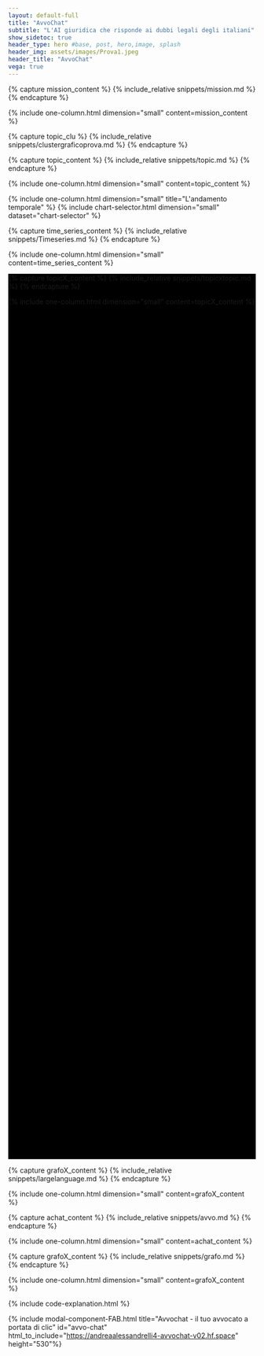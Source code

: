 ```yaml
---
layout: default-full
title: "AvvoChat"
subtitle: "L'AI giuridica che risponde ai dubbi legali degli italiani"
show_sidetoc: true
header_type: hero #base, post, hero,image, splash
header_img: assets/images/Prova1.jpeg
header_title: "AvvoChat"
vega: true
---
```



[//]: # (variables section)




[//]: # (Mission section)
{% capture mission_content %}
    {% include_relative snippets/mission.md %}
{% endcapture %}

{% include one-column.html dimension="small" content=mission_content %}

[//]: # (Topic section)

{% capture topic_clu %}
{% include_relative snippets/clustergraficoprova.md %}
{% endcapture %}


{% capture topic_content %}
    {% include_relative snippets/topic.md %}
{% endcapture %}

{% include one-column.html dimension="small" content=topic_content %}


[//]: # (Time_series section)
{% include one-column.html dimension="small" title="L'andamento temporale" %}
{% include chart-selector.html dimension="small" dataset="chart-selector" %}


{% capture time_series_content %}
    {% include_relative snippets/Timeseries.md %}
{% endcapture %}

{% include one-column.html dimension="small" content=time_series_content %}

[//]: # (Topic_per_topic section)
<div class="bg-color-full bg-color py-3 my-5 text-white" style="min-height:45vh; background-color: black;">

{% capture topicX_content %}
    {% include_relative snippets/topicxtopic.md %}
{% endcapture %}

{% include one-column.html dimension="small" content=topicX_content %}
</div>

[//]: # (LLM section)
{% capture grafoX_content %}
    {% include_relative snippets/largelanguage.md %}
{% endcapture %}

{% include one-column.html dimension="small" content=grafoX_content %}


[//]: # (Avvochat_section)
{% capture achat_content %}
    {% include_relative snippets/avvo.md %}
{% endcapture %}


{% include one-column.html dimension="small" content=achat_content %}

[//]: # (Grafo section)
{% capture grafoX_content %}
    {% include_relative snippets/grafo.md %}
{% endcapture %}

{% include one-column.html dimension="small" content=grafoX_content %}


{% include code-explanation.html %}


{% include modal-component-FAB.html title="Avvochat - il tuo avvocato a portata di clic" id="avvo-chat" html_to_include="https://andreaalessandrelli4-avvochat-v02.hf.space" height="530"%}